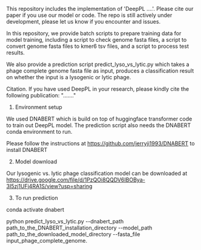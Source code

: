 This repository includes the implementation of 'DeepPL ....'. Please cite our paper if you use our model or code. The repo is still actively under development, please let us know if you encounter and issues.

In this repository, we provide batch scripts to prepare training data for model training, including a script to check genome fasta files, a script to convert genome fasta files to kmer6 tsv files, and a script to process test results.
 
We also provide a prediction script predict_lyso_vs_lytic.py which takes a phage complete genome fasta file as input, produces a classification result on whether the input is a lysogenic or lytic phage.

Citation. If you have used DeepPL in your research, please kindly cite the following publication:
"......."


1. Environment setup

We used DNABERT which is build on top of huggingface transformer code to train out DeepPL model. The prediction script also needs the DNABERT conda environment to run.

Please follow the instructions at https://github.com/jerryji1993/DNABERT to install DNABERT  

2. Model download

Our lysogenic vs. lytic phage classification model can be downloaded at https://drive.google.com/file/d/1PzQOi8QQDV6IBOBya-3I5zj1UFj4RA1S/view?usp=sharing

3. To run prediction

conda activate dnabert

python predict_lyso_vs_lytic.py --dnabert_path path_to_the_DNABERT_installation_directory --model_path path_to_the_downloaded_model_directory --fasta_file input_phage_complete_genome.
